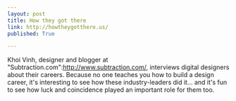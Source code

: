 ```yaml
---
layout: post
title: How they got there
link: http://howtheygotthere.us/
published: True

---
```


Khoi Vinh, designer and blogger at "Subtraction.com":http://www.subtraction.com/, interviews digital designers about their careers. Because no one teaches you how to build a design career, it's interesting to see how these industry-leaders did it... and it's fun to see how luck and coincidence played an important role for them too.
